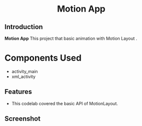 <h1 align="center"> Motion App</h1>
<p align="center">

## Introduction
  
<b>Motion App</b> This  project that basic animation with Motion Layout  .




# Components Used
- activity_main
- xml_activity





## Features

- This codelab covered the basic API of MotionLayout.

  
## Screenshot
 
